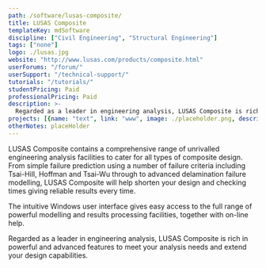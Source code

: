 ```yaml
---
path: /software/lusas-composite/
title: LUSAS Composite
templateKey: mdSoftware
discipline: ["Civil Engineering", "Structural Engineering"]
tags: ["none"]
logo: ./lusas.jpg
website: "http://www.lusas.com/products/composite.html"
userForums: "/forum/"
userSupport: "/technical-support/"
tutorials: "/tutorials/"
studentPricing: Paid
professionalPricing: Paid
description: >-
  Regarded as a leader in engineering analysis, LUSAS Composite is rich in powerful and advanced features to meet your analysis needs and extend your design capabilities.
projects: [{name: "text", link: "www", image: ./placeholder.png, description: "blah blah"}]
otherNotes: placeHolder
---
```


LUSAS Composite contains a comprehensive range of unrivalled engineering analysis facilities to cater for all types of composite design. From simple failure prediction using a number of failure criteria including Tsai-Hill, Hoffman and Tsai-Wu through to advanced delamination failure modelling, LUSAS Composite will help shorten your design and checking times giving reliable results every time.

The intuitive Windows user interface gives easy access to the full range of powerful modelling and results processing facilities, together with on-line help.

Regarded as a leader in engineering analysis, LUSAS Composite is rich in powerful and advanced features to meet your analysis needs and extend your design capabilities.
